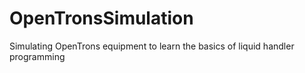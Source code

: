 # OpenTronsSimulation
Simulating OpenTrons equipment to learn the basics of liquid handler programming
